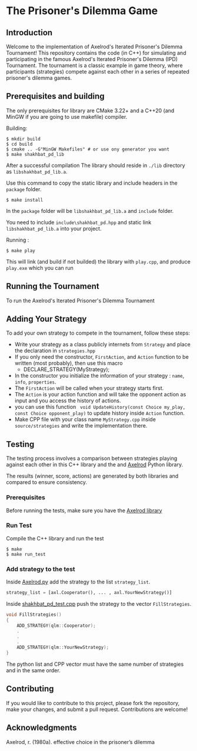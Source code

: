 # The Prisoner's Dilemma Game

## Introduction
Welcome to the implementation of Axelrod's Iterated Prisoner's Dilemma Tournament! This repository contains the code (in C++) for simulating and participating in the famous Axelrod's Iterated Prisoner's Dilemma (IPD) Tournament. The tournament is a classic example in game theory, where participants (strategies) compete against each other in a series of repeated prisoner's dilemma games.

## Prerequisites and building
The only prerequisites for library are CMake 3.22+ and a C++20 (and MinGW if you are going to use makefile)
compiler.

Building:

    $ mkdir build
    $ cd build
    $ cmake .. -G"MinGW Makefiles" # or use ony generator you want
    $ make shakhbat_pd_lib

After a successful compilation The library should reside in `./lib` directory as `libshakhbat_pd_lib.a`. 

Use this command to copy the static library and include headers in the `package` folder.

    $ make install

In the `package` folder will be `libshakhbat_pd_lib.a` and `include` folder.

You need to include `include\shakhbat_pd.hpp` and static link `libshakhbat_pd_lib.a` into your project.

Running :

    $ make play

This will link (and build if not builded) the library with `play.cpp`, and produce `play.exe` which you can run

## Running the Tournament
To run the Axelrod's Iterated Prisoner's Dilemma Tournament

## Adding Your Strategy
To add your own strategy to compete in the tournament, follow these steps:

* Write your strategy as a class publicly internets from `Strategy` and place the declaration in `strategies.hpp`
* If you only need the constructor, `FirstAction`, and `Action` function to be written (most probably), then use this macro
    - DECLARE_STRATEGY(MyStrategy);
* In the constructor you initialize the information of your strategy : `name`, `info`, `properties`.
* The `FirstAction` will be called when your strategy starts first.
* The `Action` is your action function and will take the opponent action as input and you access the history of actions.
* you can use this function ` void UpdateHistory(const Choice my_play, const Choice opponent_play)` to update history inside `Action` function.
* Make CPP file with your class name `MyStrategy.cpp` inside `source/strategies` and write  the implementation there.

## Testing
The testing process involves a comparison between strategies playing against each other in this C++ library and the and [Axelrod](https://github.com/Axelrod-Python/Axelrod/tree/97db1f7c15d5a66807215278bde85a3cc89a2c01) Python library.

The results (winner, score, actions) are generated by both libraries and compared to ensure consistency.

### Prerequisites
Before running the tests, make sure you have the [Axelrod library](https://pypi.org/project/Axelrod/)

### Run Test
Compile the C++ library and run the test

    $ make
    $ make run_test

### Add strategy to the test
Inside [Axelrod.py](test/Axelrod.py) add the strategy to the list `strategy_list`.

```python
strategy_list = [axl.Cooperator(), ... , axl.YourNewStrategy()]
```

Inside [shakhbat_pd_test.cpp](test/shakhbat_pd_test.cpp) push the strategy to the vector `FillStrategies`.

```cpp
void FillStrategies()
{
    ADD_STRATEGY(qlm::Cooperator);
    .
    .
    .
    ADD_STRATEGY(qlm::YourNewStrategy);
}
```

The python list and CPP vector must have the same number of strategies and in the same order.
## Contributing
If you would like to contribute to this project, please fork the repository, make your changes, and submit a pull request. Contributions are welcome!

## Acknowledgments
Axelrod, r. (1980a). effective choice in the prisoner’s dilemma